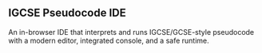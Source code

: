 ## IGCSE Pseudocode IDE

An in-browser IDE that interprets and runs IGCSE/GCSE-style pseudocode with a modern editor, integrated console, and a safe runtime.

